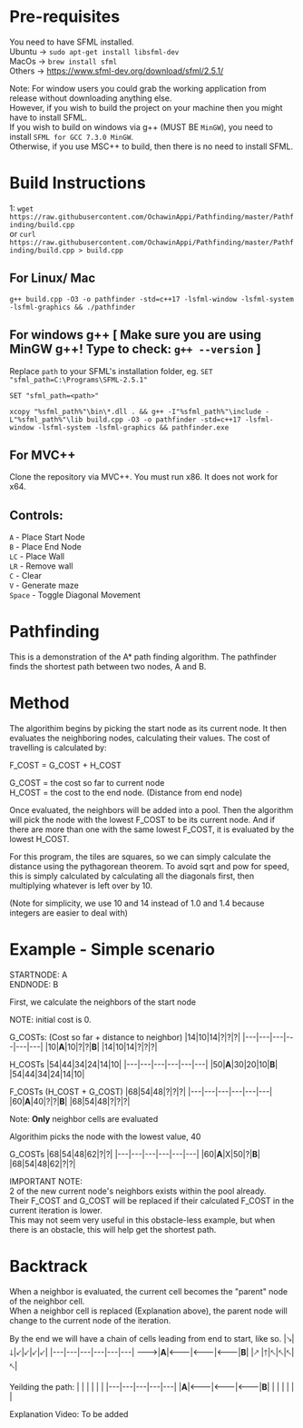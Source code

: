 # Pre-requisites

You need to have SFML installed.\
Ubuntu -> `sudo apt-get install libsfml-dev`\
MacOs -> `brew install sfml`\
Others -> https://www.sfml-dev.org/download/sfml/2.5.1/

Note: For window users you could grab the working application from release without downloading anything else.\
However, if you wish to build the project on your machine then you might have to install SFML.\
If you wish to build on windows via g++ (MUST BE `MinGW`), you need to install `SFML for GCC 7.3.0 MinGW`.\
Otherwise, if you use MSC++ to build, then there is no need to install SFML.

# Build Instructions 

1: ```wget https://raw.githubusercontent.com/OchawinAppi/Pathfinding/master/Pathfinding/build.cpp```\
or `curl https://raw.githubusercontent.com/OchawinAppi/Pathfinding/master/Pathfinding/build.cpp > build.cpp`
    
For Linux/ Mac
-----
```
g++ build.cpp -O3 -o pathfinder -std=c++17 -lsfml-window -lsfml-system -lsfml-graphics && ./pathfinder
```

For windows g++ [ Make sure you are using MinGW g++! Type to check: `g++ --version` ]
-----
Replace `path` to your SFML's installation folder, eg. `SET "sfml_path=C:\Programs\SFML-2.5.1"`
```
SET "sfml_path=<path>"
``` 

```
xcopy "%sfml_path%"\bin\*.dll . && g++ -I"%sfml_path%"\include -L"%sfml_path%"\lib build.cpp -O3 -o pathfinder -std=c++17 -lsfml-window -lsfml-system -lsfml-graphics && pathfinder.exe
```
For MVC++
-----
Clone the repository via MVC++. You must run x86. It does not work for x64.

## Controls:
`A` - Place Start Node\
`B` - Place End Node\
`LC` - Place Wall\
`LR` - Remove wall\
`C` - Clear\
`V` - Generate maze\
`Space` - Toggle Diagonal Movement


# Pathfinding

This is a demonstration of the A* path finding algorithm.
The pathfinder finds the shortest path between two nodes, A and B.

# Method

The algorithim begins by picking the start node as its current node. It then evaluates the neighboring nodes, calculating their values. 
The cost of travelling is calculated by:

F_COST = G_COST + H_COST 

G_COST = the cost so far to current node\
H_COST = the cost to the end node. (Distance from end node)

Once evaluated, the neighbors will be added into a pool. Then the algorithm will pick the node with the lowest F_COST to be its current node. 
And if there are more than one with the same lowest F_COST, it is evaluated by the lowest H_COST.

For this program, the tiles are squares, so we can simply calculate the distance using the pythagorean theorem. 
To avoid sqrt and pow for speed, this is simply calculated by calculating all the diagonals first, then multiplying whatever is left over by 10. 

(Note for simplicity, we use 10 and 14 instead of 1.0 and 1.4 because integers are easier to deal with)


# Example - Simple scenario

STARTNODE: A\
ENDNODE: B

First, we calculate the neighbors of the start node

NOTE: initial cost is 0.

G_COSTs: (Cost so far + distance to neighbor)
|14|10|14|?|?|?|
|---|---|---|---|---|---|
|10|**A**|10|?|?|**B**|
|14|10|14|?|?|?|

H_COSTs
|54|44|34|24|14|10|
|---|---|---|---|---|---|
|50|**A**|30|20|10|**B**|
|54|44|34|24|14|10|


F_COSTs (H_COST + G_COST)
|68|54|48|?|?|?|
|---|---|---|---|---|---|
|60|**A**|40|?|?|**B**|
|68|54|48|?|?|?|

Note: **Only** neighbor cells are evaluated

Algorithim picks the node with the lowest value, 40

G_COSTs
|68|54|48|62|?|?|
|---|---|---|---|---|---|
|60|**A**|X|50|?|**B**|
|68|54|48|62|?|?|


IMPORTANT NOTE:\
2 of the new current node's neighbors exists within the pool already.\
Their F_COST and G_COST will be replaced if their calculated F_COST in the current 
iteration is lower.\
This may not seem very useful in this obstacle-less example, but when there is an obstacle, this will help get the shortest path.

# Backtrack

When a neighbor is evaluated, the current cell becomes the "parent" node of the neighbor cell.\
When a neighbor cell is replaced (Explanation above), the parent node will change to the current node of the iteration. 

By the end we will have a chain of cells leading from end to start, like so.
|🡖|🡓|🡗|🡗|🡗|🡗|
|---|---|---|---|---|---|
🡒|**A**|🡐|🡐|🡐|**B**|
|🡕 |🡑|🡔|🡔|🡔|🡔|

Yeilding the path:
| | | | | |
|---|---|---|---|---|
|**A**|🡐|🡐|🡐|**B**|
| | | | | |

Explanation Video: To be added

